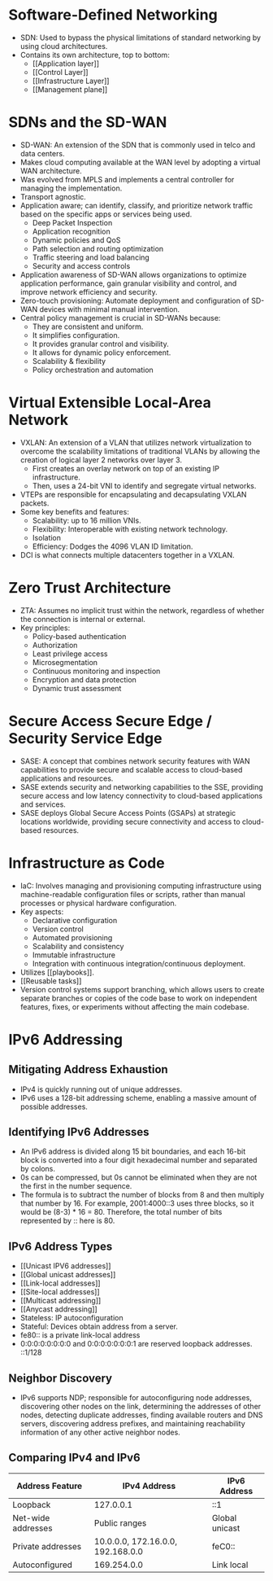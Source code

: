 # Software-Defined Networking
- SDN: Used to bypass the physical limitations of standard networking by using cloud architectures.
- Contains its own architecture, top to bottom:
	- [[Application layer]]
	- [[Control Layer]]
	- [[Infrastructure Layer]]
	- [[Management plane]]

# SDNs and the SD-WAN
- SD-WAN: An extension of the SDN that is commonly used in telco and data centers.
- Makes cloud computing available at the WAN level by adopting a virtual WAN architecture.
- Was evolved from MPLS and implements a central controller for managing the implementation.
- Transport agnostic.
- Application aware; can identify, classify, and prioritize network traffic based on the specific apps or services being used. 
	- Deep Packet Inspection
	- Application recognition
	- Dynamic policies and QoS
	- Path selection and routing optimization
	- Traffic steering and load balancing
	- Security and access controls
- Application awareness of SD-WAN allows organizations to optimize application performance, gain granular visibility and control, and improve network efficiency and security.
- Zero-touch provisioning: Automate deployment and configuration of SD-WAN devices with minimal manual intervention.
- Central policy management is crucial in SD-WANs because:
	- They are consistent and uniform.
	- It simplifies configuration.
	- It provides granular control and visibility.
	- It allows for dynamic policy enforcement.
	- Scalability & flexibility
	- Policy orchestration and automation

# Virtual Extensible Local-Area Network
- VXLAN: An extension of a VLAN that utilizes network virtualization to overcome the scalability limitations of traditional VLANs by allowing the creation of logical layer 2 networks over layer 3.
	- First creates an overlay network on top of an existing IP infrastructure.
	- Then, uses a 24-bit VNI to identify and segregate virtual networks.
- VTEPs are responsible for encapsulating and decapsulating VXLAN packets.
- Some key benefits and features:
	- Scalability: up to 16 million VNIs.
	- Flexibility: Interoperable with existing network technology.
	- Isolation
	- Efficiency: Dodges the 4096 VLAN ID limitation.
- DCI is what connects multiple datacenters together in a VXLAN.

# Zero Trust Architecture
- ZTA: Assumes no implicit trust within the network, regardless of whether the connection is internal or external.
- Key principles:
	- Policy-based authentication
	- Authorization
	- Least privilege access
	- Microsegmentation
	- Continuous monitoring and inspection
	- Encryption and data protection
	- Dynamic trust assessment

# Secure Access Secure Edge / Security Service Edge
- SASE: A concept that combines network security features with WAN capabilities to provide secure and scalable access to cloud-based applications and resources.
- SASE extends security and networking capabilities to the SSE, providing secure access and low latency connectivity to cloud-based applications and services.
- SASE deploys Global Secure Access Points (GSAPs) at strategic locations worldwide, providing secure connectivity and access to cloud-based resources.

# Infrastructure as Code
- IaC: Involves managing and provisioning computing infrastructure using machine-readable configuration files or scripts, rather than manual processes or physical hardware configuration.
- Key aspects:
	- Declarative configuration
	- Version control
	- Automated provisioning
	- Scalability and consistency
	- Immutable infrastructure
	- Integration with continuous integration/continuous deployment.
- Utilizes [[playbooks]].
- [[Reusable tasks]]
- Version control systems support branching, which allows users to create separate branches or copies of the code base to work on independent features, fixes, or experiments without affecting the main codebase. 

# IPv6 Addressing

## Mitigating Address Exhaustion
- IPv4 is quickly running out of unique addresses.
- IPv6 uses a 128-bit addressing scheme, enabling a massive amount of possible addresses.

## Identifying IPv6 Addresses
- An IPv6 address is divided along 15 bit boundaries, and each 16-bit block is converted into a four digit hexadecimal number and separated by colons.
- 0s can be compressed, but 0s cannot be eliminated when they are not the first in the number sequence.
- The formula is to subtract the number of blocks from 8 and then multiply that number by 16. For example, 2001:4000::3 uses three blocks, so it would be (8-3) * 16 = 80. Therefore, the total number of bits represented by :: here is 80.

## IPv6 Address Types
- [[Unicast IPV6 addresses]]
- [[Global unicast addresses]]
- [[Link-local addresses]]
- [[Site-local addresses]]
- [[Multicast addressing]]
- [[Anycast addressing]]
- Stateless: IP autoconfiguration
- Stateful: Devices obtain address from a server.
- fe80:: is a private link-local address
- 0:0:0:0:0:0:0:0 and 0:0:0:0:0:0:0:1 are reserved loopback addresses. ::1/128

## Neighbor Discovery
- IPv6 supports NDP; responsible for autoconfiguring node addresses, discovering other nodes on the link, determining the addresses of other nodes, detecting duplicate addresses, finding available routers and DNS servers, discovering address prefixes, and maintaining reachability information of any other active neighbor nodes.

## Comparing IPv4 and IPv6


| Address Feature    | IPv4 Address                      | IPv6 Address   |
| ------------------ | --------------------------------- | -------------- |
| Loopback           | 127.0.0.1                         | ::1            |
| Net-wide addresses | Public ranges                     | Global unicast |
| Private addresses  | 10.0.0.0, 172.16.0.0, 192.168.0.0 | feC0::         |
| Autoconfigured     | 169.254.0.0                       | Link local     |






